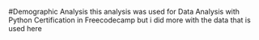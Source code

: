 #Demographic Analysis
this analysis was used for Data Analysis with Python Certification in Freecodecamp but i did more with the data that is used here
